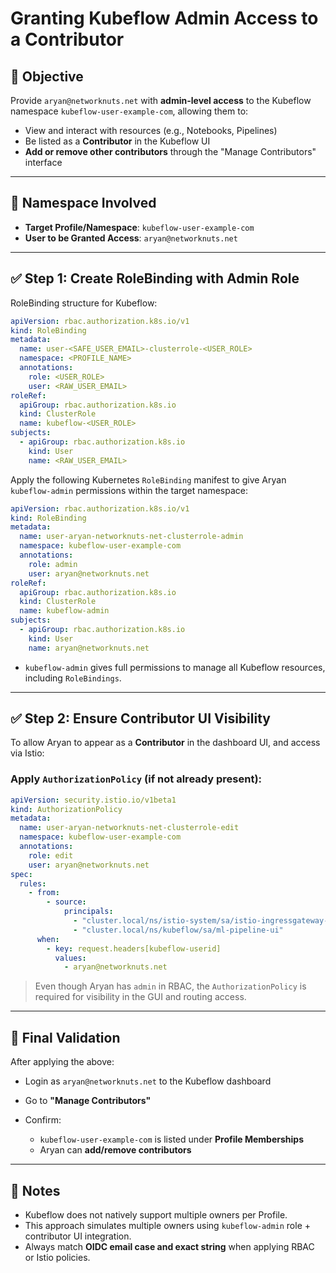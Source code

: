 # Granting Kubeflow Admin Access to a Contributor

## 🎯 Objective

Provide `aryan@networknuts.net` with **admin-level access** to the Kubeflow namespace `kubeflow-user-example-com`, allowing them to:

- View and interact with resources (e.g., Notebooks, Pipelines)
- Be listed as a **Contributor** in the Kubeflow UI
- **Add or remove other contributors** through the "Manage Contributors" interface

---

## 📁 Namespace Involved

- **Target Profile/Namespace**: `kubeflow-user-example-com`
- **User to be Granted Access**: `aryan@networknuts.net`

---

## ✅ Step 1: Create RoleBinding with Admin Role

RoleBinding structure for Kubeflow:

```yaml
apiVersion: rbac.authorization.k8s.io/v1
kind: RoleBinding
metadata:
  name: user-<SAFE_USER_EMAIL>-clusterrole-<USER_ROLE>
  namespace: <PROFILE_NAME>
  annotations:
    role: <USER_ROLE>
    user: <RAW_USER_EMAIL>
roleRef:
  apiGroup: rbac.authorization.k8s.io
  kind: ClusterRole
  name: kubeflow-<USER_ROLE>
subjects:
  - apiGroup: rbac.authorization.k8s.io
    kind: User
    name: <RAW_USER_EMAIL>
```

Apply the following Kubernetes `RoleBinding` manifest to give Aryan `kubeflow-admin` permissions within the target namespace:

```yaml
apiVersion: rbac.authorization.k8s.io/v1
kind: RoleBinding
metadata:
  name: user-aryan-networknuts-net-clusterrole-admin
  namespace: kubeflow-user-example-com
  annotations:
    role: admin
    user: aryan@networknuts.net
roleRef:
  apiGroup: rbac.authorization.k8s.io
  kind: ClusterRole
  name: kubeflow-admin
subjects:
  - apiGroup: rbac.authorization.k8s.io
    kind: User
    name: aryan@networknuts.net
```

* `kubeflow-admin` gives full permissions to manage all Kubeflow resources, including `RoleBindings`.

---

## ✅ Step 2: Ensure Contributor UI Visibility

To allow Aryan to appear as a **Contributor** in the dashboard UI, and access via Istio:

### Apply `AuthorizationPolicy` (if not already present):

```yaml
apiVersion: security.istio.io/v1beta1
kind: AuthorizationPolicy
metadata:
  name: user-aryan-networknuts-net-clusterrole-edit
  namespace: kubeflow-user-example-com
  annotations:
    role: edit
    user: aryan@networknuts.net
spec:
  rules:
    - from:
        - source:
            principals:
              - "cluster.local/ns/istio-system/sa/istio-ingressgateway-service-account"
              - "cluster.local/ns/kubeflow/sa/ml-pipeline-ui"
      when:
        - key: request.headers[kubeflow-userid]
          values:
            - aryan@networknuts.net
```

> Even though Aryan has `admin` in RBAC, the `AuthorizationPolicy` is required for visibility in the GUI and routing access.

---

## 🧪 Final Validation

After applying the above:

* Login as `aryan@networknuts.net` to the Kubeflow dashboard
* Go to **"Manage Contributors"**
* Confirm:

  * `kubeflow-user-example-com` is listed under **Profile Memberships**
  * Aryan can **add/remove contributors**

---

## 📌 Notes

* Kubeflow does not natively support multiple owners per Profile.
* This approach simulates multiple owners using `kubeflow-admin` role + contributor UI integration.
* Always match **OIDC email case and exact string** when applying RBAC or Istio policies.
